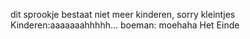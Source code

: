 dit sprookje bestaat niet meer kinderen, sorry kleintjes
Kinderen:aaaaaaahhhhh...
boeman: moehaha
Het Einde
